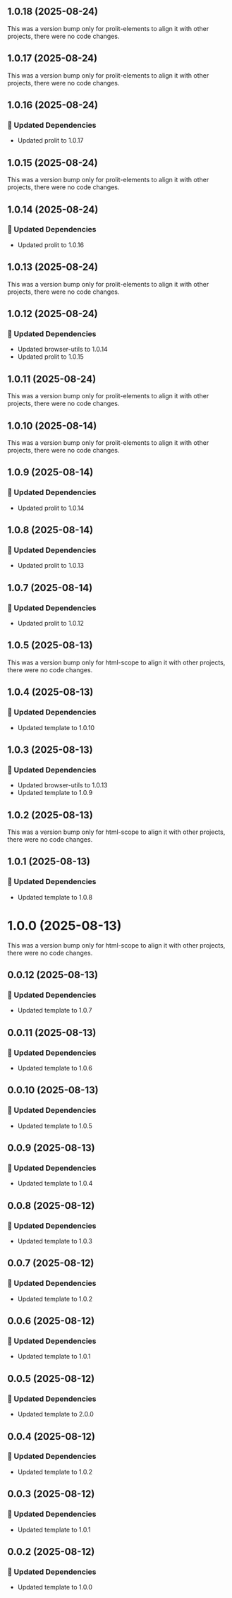 ## 1.0.18 (2025-08-24)

This was a version bump only for prolit-elements to align it with other projects, there were no code changes.

## 1.0.17 (2025-08-24)

This was a version bump only for prolit-elements to align it with other projects, there were no code changes.

## 1.0.16 (2025-08-24)

### 🧱 Updated Dependencies

- Updated prolit to 1.0.17

## 1.0.15 (2025-08-24)

This was a version bump only for prolit-elements to align it with other projects, there were no code changes.

## 1.0.14 (2025-08-24)

### 🧱 Updated Dependencies

- Updated prolit to 1.0.16

## 1.0.13 (2025-08-24)

This was a version bump only for prolit-elements to align it with other projects, there were no code changes.

## 1.0.12 (2025-08-24)

### 🧱 Updated Dependencies

- Updated browser-utils to 1.0.14
- Updated prolit to 1.0.15

## 1.0.11 (2025-08-24)

This was a version bump only for prolit-elements to align it with other projects, there were no code changes.

## 1.0.10 (2025-08-14)

This was a version bump only for prolit-elements to align it with other projects, there were no code changes.

## 1.0.9 (2025-08-14)

### 🧱 Updated Dependencies

- Updated prolit to 1.0.14

## 1.0.8 (2025-08-14)

### 🧱 Updated Dependencies

- Updated prolit to 1.0.13

## 1.0.7 (2025-08-14)

### 🧱 Updated Dependencies

- Updated prolit to 1.0.12

## 1.0.5 (2025-08-13)

This was a version bump only for html-scope to align it with other projects, there were no code changes.

## 1.0.4 (2025-08-13)

### 🧱 Updated Dependencies

- Updated template to 1.0.10

## 1.0.3 (2025-08-13)

### 🧱 Updated Dependencies

- Updated browser-utils to 1.0.13
- Updated template to 1.0.9

## 1.0.2 (2025-08-13)

This was a version bump only for html-scope to align it with other projects, there were no code changes.

## 1.0.1 (2025-08-13)

### 🧱 Updated Dependencies

- Updated template to 1.0.8

# 1.0.0 (2025-08-13)

This was a version bump only for html-scope to align it with other projects, there were no code changes.

## 0.0.12 (2025-08-13)

### 🧱 Updated Dependencies

- Updated template to 1.0.7

## 0.0.11 (2025-08-13)

### 🧱 Updated Dependencies

- Updated template to 1.0.6

## 0.0.10 (2025-08-13)

### 🧱 Updated Dependencies

- Updated template to 1.0.5

## 0.0.9 (2025-08-13)

### 🧱 Updated Dependencies

- Updated template to 1.0.4

## 0.0.8 (2025-08-12)

### 🧱 Updated Dependencies

- Updated template to 1.0.3

## 0.0.7 (2025-08-12)

### 🧱 Updated Dependencies

- Updated template to 1.0.2

## 0.0.6 (2025-08-12)

### 🧱 Updated Dependencies

- Updated template to 1.0.1

## 0.0.5 (2025-08-12)

### 🧱 Updated Dependencies

- Updated template to 2.0.0

## 0.0.4 (2025-08-12)

### 🧱 Updated Dependencies

- Updated template to 1.0.2

## 0.0.3 (2025-08-12)

### 🧱 Updated Dependencies

- Updated template to 1.0.1

## 0.0.2 (2025-08-12)

### 🧱 Updated Dependencies

- Updated template to 1.0.0